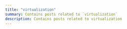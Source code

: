 ```yaml
---
title: "virtualization"
summary: Contains posts related to `virtualization`
description: Contains posts related to virtualization
---
```

